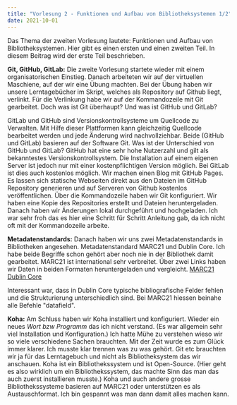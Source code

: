 ```yaml
---
title: "Vorlesung 2 - Funktionen und Aufbau von Bibliotheksystemen 1/2"
date: 2021-10-01
---
```


Das Thema der zweiten Vorlesung lautete: Funktionen und Aufbau von Bibliotheksystemen. Hier gibt es einen ersten und einen zweiten Teil. In diesem Beitrag wird der erste Teil beschrieben. 

**Git, GitHub, GitLab:** Die zweite Vorlesung startete wieder mit einem organisatorischen Einstieg. Danach arbeiteten wir auf der virtuellen Maschiene, auf der wir eine Übung machten. Bei der Übung haben wir unsere Lerntagebücher im Skript, welches als Repository auf Github liegt, verlinkt. Für die Verlinkung habe wir auf der Kommandozeile mit Git gearbeitet. Doch was ist Git überhaupt? Und was ist GitHub und GitLab?

GitLab und GitHub sind Versionskontrollsysteme um Quellcode zu Verwalten. Mit Hilfe dieser Plattformen kann gleichzeitig Quellcode bearbeitet werden und jede Änderung wird nachvollziehbar. Beide (GitHub und GitLab) basieren auf der Software Git. Was ist der Unterschied von GitHub und GitLab? GitHub hat eine sehr hohe Nutzerzahl und gilt als bekanntestes Versionskontrollsystem. Die Installation auf einem eigenen Server ist jedoch nur mit einer kostenpflichtigen Version möglich. Bei GitLab ist dies auch kostenlos möglich. Wir machen einen Blog mit GitHub Pages. Es lassen sich statische Webseiten direkt aus den Dateien im GitHub Repository generieren und auf Serveren von Github kostenlos veröffentlichen. Über die Kommandozeile haben wir Git konfiguriert. Wir haben eine Kopie des Repositories erstellt und Dateien heruntergeladen. Danach haben wir Änderungen lokal durchgeführt und hochgeladen. Ich war sehr froh das es hier eine Schritt für Schritt Anleitung gab, da ich nicht oft mit der Kommandozeile arbeite. 

**Metadatenstandards:** Danach haben wir uns zwei Metadatenstandards in Bibliotheken angesehen. Metadatenstandard MARC21 und Dublin Core. Ich habe beide Begriffe schon gehört aber noch nie in der Bibliothek damit gearbeitet. MARC21 ist international sehr verbreitet.
Über zwei Links haben wir Daten in beiden Formaten heruntergeladen und vergleicht. 
[MARC21](https://swisscovery.slsp.ch/view/sru/41SLSP_NETWORK?version=1.2&operation=searchRetrieve&query=title=einstein&recordSchema=marcxml)
[Dublin Core](https://swisscovery.slsp.ch/view/sru/41SLSP_NETWORK?version=1.2&operation=searchRetrieve&query=title=einstein&recordSchema=dc)

Interessant war, dass in Dublin Core typische bibliografische Felder fehlen und die Strukturierung unterschiedlich sind. Bei MARC21 hiessen beinahe alle Befehle "datafield".

**Koha:** Am Schluss haben wir Koha installiert und konfiguriert. Wieder ein neues *Wort bzw Programm* das ich nicht verstand. (Es war allgemein sehr viel Installation und Konfiguration.) Ich hatte Mühe zu verstehen wieso wir so viele verschiedene Sachen brauchten. Mit der Zeit wurde es zum Glück immer klarer. Ich musste klar trennen was zu was gehört. Git etc brauchten wir ja für das Lerntagebuch und nicht als Bibliotheksystem das wir anschauen. Koha ist ein Bibliothekssystem und ist Open-Source. (Hier geht es also wirklich um ein Bibliothekssystem, das machte Sinn das man das auch zuerst installieren musste.) Koha und auch andere grosse Bibliothekssysteme basieren auf MARC21 oder unterstützen es als Austauschformat. Ich bin gespannt was man dann damit alles machen kann.



